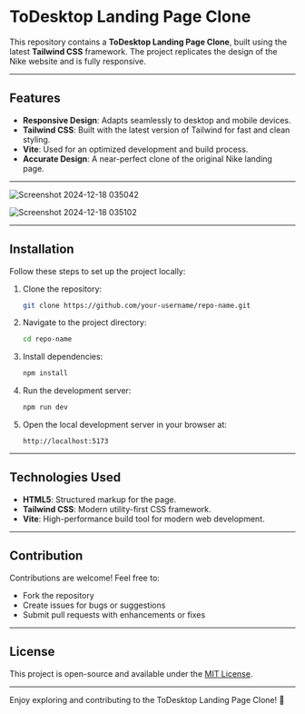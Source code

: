 # ToDesktop Landing Page Clone

This repository contains a **ToDesktop Landing Page Clone**, built using the latest **Tailwind CSS** framework. The project replicates the design of the Nike website and is fully responsive.

---

## Features

- **Responsive Design**: Adapts seamlessly to desktop and mobile devices.
- **Tailwind CSS**: Built with the latest version of Tailwind for fast and clean styling.
- **Vite**: Used for an optimized development and build process.
- **Accurate Design**: A near-perfect clone of the original Nike landing page.

---
![Screenshot 2024-12-18 035042](https://github.com/user-attachments/assets/1dd84d21-a922-435e-9061-222b5d137bde)


![Screenshot 2024-12-18 035102](https://github.com/user-attachments/assets/bc2216e4-07c0-4901-8a1f-7a49ea4f7253)


---

## Installation

Follow these steps to set up the project locally:

1. Clone the repository:
   ```bash
   git clone https://github.com/your-username/repo-name.git
   ```
2. Navigate to the project directory:
   ```bash
   cd repo-name
   ```
3. Install dependencies:
   ```bash
   npm install
   ```
4. Run the development server:
   ```bash
   npm run dev
   ```
5. Open the local development server in your browser at:
   ```
   http://localhost:5173
   ```

---

## Technologies Used

- **HTML5**: Structured markup for the page.
- **Tailwind CSS**: Modern utility-first CSS framework.
- **Vite**: High-performance build tool for modern web development.

---

## Contribution

Contributions are welcome! Feel free to:

- Fork the repository
- Create issues for bugs or suggestions
- Submit pull requests with enhancements or fixes

---

## License

This project is open-source and available under the [MIT License](./LICENSE).

---

Enjoy exploring and contributing to the ToDesktop Landing Page Clone! 🎉

